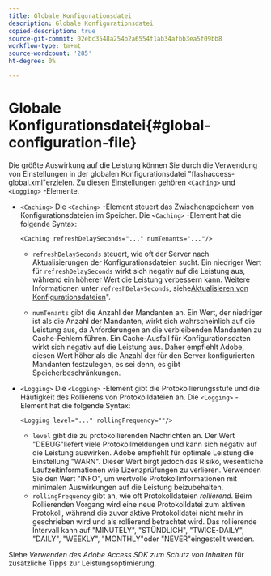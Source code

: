 ```yaml
---
title: Globale Konfigurationsdatei
description: Globale Konfigurationsdatei
copied-description: true
source-git-commit: 02ebc3548a254b2a6554f1ab34afbb3ea5f09bb8
workflow-type: tm+mt
source-wordcount: '285'
ht-degree: 0%

---
```


# Globale Konfigurationsdatei{#global-configuration-file}

Die größte Auswirkung auf die Leistung können Sie durch die Verwendung von Einstellungen in der globalen Konfigurationsdatei &quot;flashaccess-global.xml&quot;erzielen. Zu diesen Einstellungen gehören `<Caching>` und `<Logging>` -Elemente.

* `<Caching>` Die `<Caching>` -Element steuert das Zwischenspeichern von Konfigurationsdateien im Speicher. Die `<Caching>` -Element hat die folgende Syntax:

  ```
  <Caching refreshDelaySeconds="..." numTenants="..."/>
  ```

   * `refreshDelaySeconds` steuert, wie oft der Server nach Aktualisierungen der Konfigurationsdateien sucht. Ein niedriger Wert für `refreshDelaySeconds` wirkt sich negativ auf die Leistung aus, während ein höherer Wert die Leistung verbessern kann. Weitere Informationen unter `refreshDelaySeconds`, siehe[Aktualisieren von Konfigurationsdateien](../../aaxs-protected-streaming/updating-configuration-files/updating-configuration-files-overview.md)&quot;.

   * `numTenants` gibt die Anzahl der Mandanten an. Ein Wert, der niedriger ist als die Anzahl der Mandanten, wirkt sich wahrscheinlich auf die Leistung aus, da Anforderungen an die verbleibenden Mandanten zu Cache-Fehlern führen. Ein Cache-Ausfall für Konfigurationsdaten wirkt sich negativ auf die Leistung aus. Daher empfiehlt Adobe, diesen Wert höher als die Anzahl der für den Server konfigurierten Mandanten festzulegen, es sei denn, es gibt Speicherbeschränkungen.

* `<Logging>` Die `<Logging>` -Element gibt die Protokollierungsstufe und die Häufigkeit des Rollierens von Protokolldateien an. Die `<Logging>` -Element hat die folgende Syntax:

  ```
  <Logging level="..." rollingFrequency=""/>
  ```

   * `level` gibt die zu protokollierenden Nachrichten an. Der Wert &quot;DEBUG&quot;liefert viele Protokollmeldungen und kann sich negativ auf die Leistung auswirken. Adobe empfiehlt für optimale Leistung die Einstellung &quot;WARN&quot;. Dieser Wert birgt jedoch das Risiko, wesentliche Laufzeitinformationen wie Lizenzprüfungen zu verlieren. Verwenden Sie den Wert &quot;INFO&quot;, um wertvolle Protokollinformationen mit minimalen Auswirkungen auf die Leistung beizubehalten.
   * `rollingFrequency` gibt an, wie oft Protokolldateien *rollierend*. Beim Rollierenden Vorgang wird eine neue Protokolldatei zum aktiven Protokoll, während die zuvor aktive Protokolldatei nicht mehr in geschrieben wird und als rollierend betrachtet wird. Das rollierende Intervall kann auf &quot;MINUTELY&quot;, &quot;STÜNDLICH&quot;, &quot;TWICE-DAILY&quot;, &quot;DAILY&quot;, &quot;WEEKLY&quot;, &quot;MONTHLY&quot;oder &quot;NEVER&quot;eingestellt werden.

Siehe *Verwenden des Adobe Access SDK zum Schutz von Inhalten* für zusätzliche Tipps zur Leistungsoptimierung.
